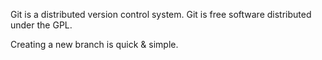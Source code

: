 Git is a distributed version control system.
Git is free software distributed under the GPL.

Creating a new branch is quick & simple.